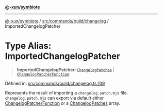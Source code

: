[**@-xun/symbiote**](../../../../../README.md)

***

[@-xun/symbiote](../../../../../README.md) / [src/commands/build/changelog](../README.md) / ImportedChangelogPatcher

# Type Alias: ImportedChangelogPatcher

> **ImportedChangelogPatcher**: [`ChangelogPatches`](ChangelogPatches.md) \| [`ChangelogPatcherFunction`](ChangelogPatcherFunction.md)

Defined in: [src/commands/build/changelog.ts:109](https://github.com/Xunnamius/symbiote/blob/5ae97ccbe27456f6fdcc9cdb8c1bf89ff370984a/src/commands/build/changelog.ts#L109)

Represents the result of importing a `changelog.patch.mjs` file.
`changelog.patch.mjs` can export via default either
[ChangelogPatcherFunction](ChangelogPatcherFunction.md) or a [ChangelogPatches](ChangelogPatches.md) array.
